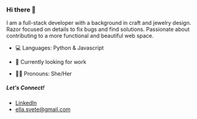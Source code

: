 ### Hi there 👋 

I am a full-stack developer with a background in craft and jewelry design. Razor focused on details to fix bugs and find solutions. Passionate about contributing to a more functional and beautiful web space.

- 💻 Languages: Python & Javascript

- 🌱 Currently looking for work 

- 🏳️‍🌈 Pronouns: She/Her

##### Let's Connect!

  - [LinkedIn](https://www.linkedin.com/in/ellasvete/) 
  - ella.svete@gmail.com


<!--
**EllaSvete/EllaSvete** is a ✨ _special_ ✨ repository because its `README.md` (this file) appears on your GitHub profile.

Here are some ideas to get you started:

- 🔭 I’m currently working on ...
- 🌱 I’m currently learning ...
- 👯 I’m looking to collaborate on ...
- 🤔 I’m looking for help with ...
- 💬 Ask me about ...
- 📫 How to reach me: ...
- 😄 Pronouns: ...
- ⚡ Fun fact: ...
-->
